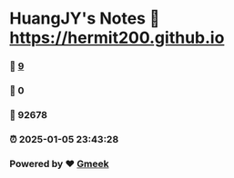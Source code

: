 # HuangJY's Notes :link: https://hermit200.github.io 
### :page_facing_up: [9](https://hermit200.github.io/tag.html) 
### :speech_balloon: 0 
### :hibiscus: 92678 
### :alarm_clock: 2025-01-05 23:43:28 
### Powered by :heart: [Gmeek](https://github.com/Meekdai/Gmeek)
